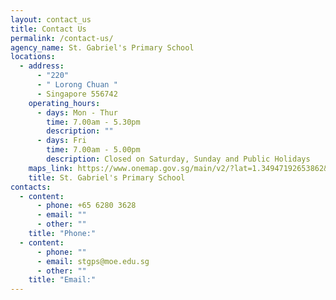 ```yaml
---
layout: contact_us
title: Contact Us
permalink: /contact-us/
agency_name: St. Gabriel's Primary School
locations:
  - address:
      - "220"
      - " Lorong Chuan "
      - Singapore 556742
    operating_hours:
      - days: Mon - Thur
        time: 7.00am - 5.30pm
        description: ""
      - days: Fri
        time: 7.00am - 5.00pm
        description: Closed on Saturday, Sunday and Public Holidays
    maps_link: https://www.onemap.gov.sg/main/v2/?lat=1.34947192653862&lng=103.862561037707
    title: St. Gabriel's Primary School
contacts:
  - content:
      - phone: +65 6280 3628
      - email: ""
      - other: ""
    title: "Phone:"
  - content:
      - phone: ""
      - email: stgps@moe.edu.sg
      - other: ""
    title: "Email:"
---
```

